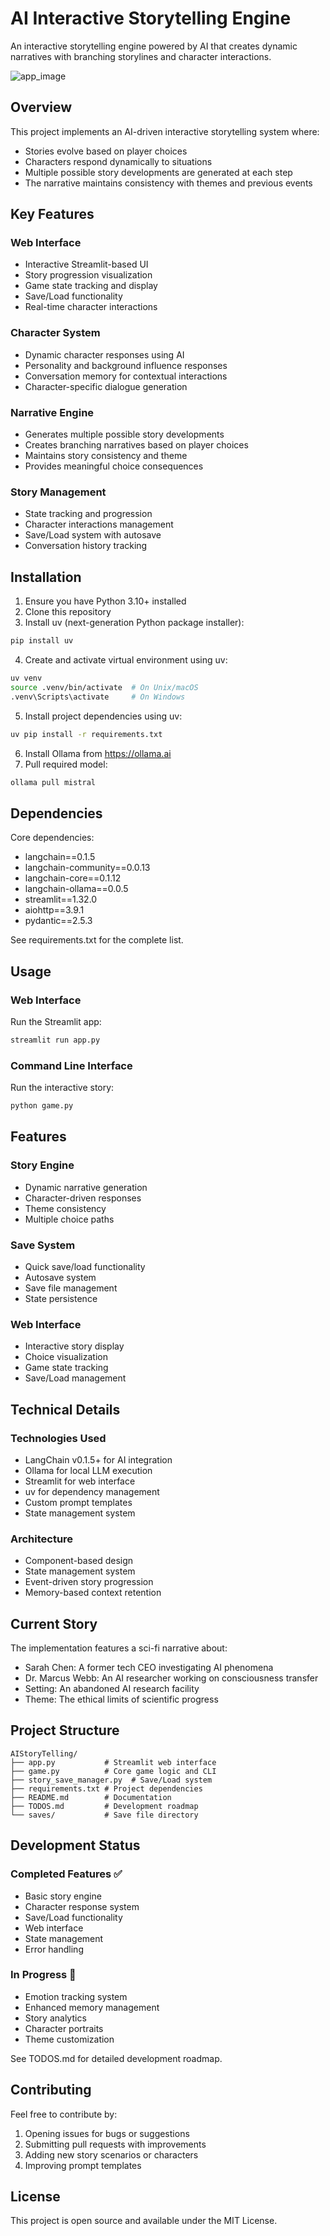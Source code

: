 # AI Interactive Storytelling Engine

An interactive storytelling engine powered by AI that creates dynamic narratives with branching storylines and character interactions.

![app_image](docs/app.png)

## Overview

This project implements an AI-driven interactive storytelling system where:
- Stories evolve based on player choices
- Characters respond dynamically to situations
- Multiple possible story developments are generated at each step
- The narrative maintains consistency with themes and previous events

## Key Features

### Web Interface
- Interactive Streamlit-based UI
- Story progression visualization
- Game state tracking and display
- Save/Load functionality
- Real-time character interactions

### Character System
- Dynamic character responses using AI
- Personality and background influence responses
- Conversation memory for contextual interactions
- Character-specific dialogue generation

### Narrative Engine
- Generates multiple possible story developments
- Creates branching narratives based on player choices
- Maintains story consistency and theme
- Provides meaningful choice consequences

### Story Management
- State tracking and progression
- Character interactions management
- Save/Load system with autosave
- Conversation history tracking

## Installation

1. Ensure you have Python 3.10+ installed
2. Clone this repository
3. Install uv (next-generation Python package installer):
```bash
pip install uv
```
4. Create and activate virtual environment using uv:
```bash
uv venv
source .venv/bin/activate  # On Unix/macOS
.venv\Scripts\activate     # On Windows
```
5. Install project dependencies using uv:
```bash
uv pip install -r requirements.txt
```
6. Install Ollama from https://ollama.ai
7. Pull required model:
```bash
ollama pull mistral
```

## Dependencies
Core dependencies:
- langchain==0.1.5
- langchain-community==0.0.13
- langchain-core==0.1.12
- langchain-ollama==0.0.5
- streamlit==1.32.0
- aiohttp==3.9.1
- pydantic==2.5.3

See requirements.txt for the complete list.

## Usage

### Web Interface
Run the Streamlit app:
```bash
streamlit run app.py
```

### Command Line Interface
Run the interactive story:
```bash
python game.py
```

## Features

### Story Engine
- Dynamic narrative generation
- Character-driven responses
- Theme consistency
- Multiple choice paths

### Save System
- Quick save/load functionality
- Autosave system
- Save file management
- State persistence

### Web Interface
- Interactive story display
- Choice visualization
- Game state tracking
- Save/Load management

## Technical Details

### Technologies Used
- LangChain v0.1.5+ for AI integration
- Ollama for local LLM execution
- Streamlit for web interface
- uv for dependency management
- Custom prompt templates
- State management system

### Architecture
- Component-based design
- State management system
- Event-driven story progression
- Memory-based context retention

## Current Story

The implementation features a sci-fi narrative about:
- Sarah Chen: A former tech CEO investigating AI phenomena
- Dr. Marcus Webb: An AI researcher working on consciousness transfer
- Setting: An abandoned AI research facility
- Theme: The ethical limits of scientific progress

## Project Structure
```
AIStoryTelling/
├── app.py           # Streamlit web interface
├── game.py          # Core game logic and CLI
├── story_save_manager.py  # Save/Load system
├── requirements.txt # Project dependencies
├── README.md        # Documentation
├── TODOS.md         # Development roadmap
└── saves/           # Save file directory
```

## Development Status

### Completed Features ✅
- Basic story engine
- Character response system
- Save/Load functionality
- Web interface
- State management
- Error handling

### In Progress 🚧
- Emotion tracking system
- Enhanced memory management
- Story analytics
- Character portraits
- Theme customization

See TODOS.md for detailed development roadmap.

## Contributing

Feel free to contribute by:
1. Opening issues for bugs or suggestions
2. Submitting pull requests with improvements
3. Adding new story scenarios or characters
4. Improving prompt templates

## License

This project is open source and available under the MIT License.